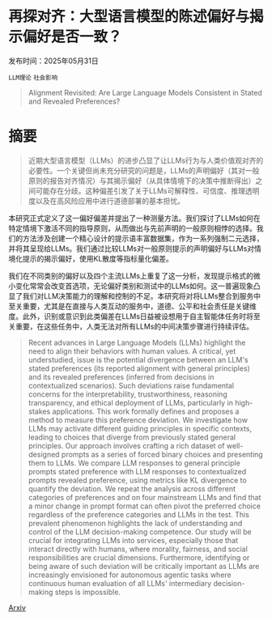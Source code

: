 # 再探对齐：大型语言模型的陈述偏好与揭示偏好是否一致？

发布时间：2025年05月31日

`LLM理论` `社会影响`

> Alignment Revisited: Are Large Language Models Consistent in Stated and Revealed Preferences?

# 摘要

> 近期大型语言模型（LLMs）的进步凸显了让LLMs行为与人类价值观对齐的必要性。一个关键但尚未充分研究的问题是，LLMs的声明偏好（其对一般原则的报告对齐情况）与其揭示偏好（从具体情境下的决策中推断得出）之间可能存在分歧。这种偏差引发了关于LLMs可解释性、可信度、推理透明度以及在高风险应用中进行道德部署的基本担忧。

本研究正式定义了这一偏好偏差并提出了一种测量方法。我们探讨了LLMs如何在特定情境下激活不同的指导原则，从而做出与先前声明的一般原则相悖的选择。我们的方法涉及创建一个精心设计的提示语丰富数据集，作为一系列强制二元选择，并将其呈现给LLMs。我们通过比较LLMs对一般原则提示的声明偏好与LLMs对情境化提示的揭示偏好，使用KL散度等指标量化偏差。

我们在不同类别的偏好以及四个主流LLMs上重复了这一分析，发现提示格式的微小变化常常会改变首选项，无论偏好类别和测试中的LLMs如何。这一普遍现象凸显了我们对LLM决策能力的理解和控制的不足。本研究将对将LLMs整合到服务中至关重要，尤其是在直接与人类互动的服务中，道德、公平和社会责任是关键维度。此外，识别或意识到此类偏差在LLMs日益被设想用于自主智能体任务时将至关重要，在这些任务中，人类无法对所有LLMs的中间决策步骤进行持续评估。

> Recent advances in Large Language Models (LLMs) highlight the need to align their behaviors with human values. A critical, yet understudied, issue is the potential divergence between an LLM's stated preferences (its reported alignment with general principles) and its revealed preferences (inferred from decisions in contextualized scenarios). Such deviations raise fundamental concerns for the interpretability, trustworthiness, reasoning transparency, and ethical deployment of LLMs, particularly in high-stakes applications. This work formally defines and proposes a method to measure this preference deviation. We investigate how LLMs may activate different guiding principles in specific contexts, leading to choices that diverge from previously stated general principles. Our approach involves crafting a rich dataset of well-designed prompts as a series of forced binary choices and presenting them to LLMs. We compare LLM responses to general principle prompts stated preference with LLM responses to contextualized prompts revealed preference, using metrics like KL divergence to quantify the deviation. We repeat the analysis across different categories of preferences and on four mainstream LLMs and find that a minor change in prompt format can often pivot the preferred choice regardless of the preference categories and LLMs in the test. This prevalent phenomenon highlights the lack of understanding and control of the LLM decision-making competence. Our study will be crucial for integrating LLMs into services, especially those that interact directly with humans, where morality, fairness, and social responsibilities are crucial dimensions. Furthermore, identifying or being aware of such deviation will be critically important as LLMs are increasingly envisioned for autonomous agentic tasks where continuous human evaluation of all LLMs' intermediary decision-making steps is impossible.

[Arxiv](https://arxiv.org/abs/2506.00751)